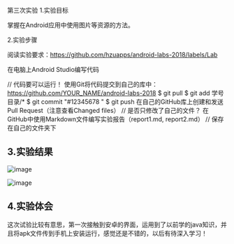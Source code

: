 ﻿第三次实验
1.实验目标

掌握在Android应用中使用图片等资源的方法。

2.实验步骤

阅读实验要求：https://github.com/hzuapps/android-labs-2018/labels/Lab

在电脑上Android Studio编写代码

// 代码要可以运行！ 使用Git将代码提交到自己的库中：https://github.com/YOUR_NAME/android-labs-2018 $ git pull $ git add 学号目录/* $ git commit "#12345678 " $ git push 在自己的GitHub库上创建和发送Pull Request（注意查看Changed files） // 是否只修改了自己的文件？ 在GitHub中使用Markdown文件编写实验报告（report1.md, report2.md） // 保存在自己的文件夹下

## 3.实验结果
![image](https://github.com/curtain2017xxxx/android-labs-2018/blob/master/soft1614080902217/3.png)

![image](https://github.com/curtain2017xxxx/android-labs-2018/blob/master/soft1614080902217/4.png)

## 4.实验体会
这次试验比较有意思，第一次接触到安卓的界面，运用到了以前学的java知识，并且将apk文件传到手机上安装运行，感觉还是不错的，以后有待深入学习！
